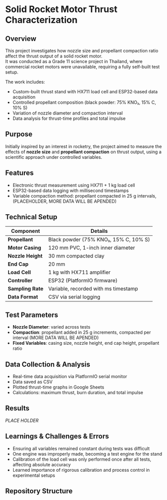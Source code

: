 # Solid Rocket Motor Thrust Characterization

## Overview
This project investigates how nozzle size and propellant compaction ratio affect the thrust output of a solid rocket motor.  
It was conducted as a Grade 11 science project in Thailand, where commercial rocket motors were unavailable, requiring a fully self-built test setup.

The work includes:
- Custom-built thrust stand with HX711 load cell and ESP32-based data acquisition
- Controlled propellant composition (black powder: 75% KNO₃, 15% C, 10% S)
- Variation of nozzle diameter and compaction interval
- Data analysis for thrust-time profiles and total impulse

## Purpose
Initially inspired by an interest in rocketry, the project aimed to measure the effects of **nozzle size** and **propellant compaction** on thrust output, using a scientific approach under controlled variables.

## Features
- Electronic thrust measurement using HX711 + 1 kg load cell
- ESP32-based data logging with millisecond timestamps
- Variable compaction method: propellant compacted in 25 g intervals, (PLACEHOLDER, MORE DATA WILL BE APENDED)

## Technical Setup
| Component        | Details |
|------------------|---------|
| **Propellant**   | Black powder (75% KNO₃, 15% C, 10% S) |
| **Motor Casing** | 120 mm PVC, 1-inch inner diameter |
| **Nozzle Height**| 30 mm compacted clay |
| **End Cap**      | 20 mm |
| **Load Cell**    | 1 kg with HX711 amplifier |
| **Controller**   | ESP32 (PlatformIO firmware) |
| **Sampling Rate**| Variable, recorded with ms timestamp |
| **Data Format**  | CSV via serial logging |

## Test Parameters
- **Nozzle Diameter**: varied across tests
- **Compaction**: propellant added in 25 g increments, compacted per interval (MORE DATA WILL BE APENDED)
- **Fixed Variables**: casing size, nozzle height, end cap height, propellant ratio

## Data Collection & Analysis
- Real-time data acquisition via PlatformIO serial monitor
- Data saved as CSV
- Plotted thrust-time graphs in Google Sheets
- Calculations: maximum thrust, burn duration, and total impulse

## Results
*PLACE HOLDER*

## Learnings & Challenges & Errors
- Ensuring all variables remained constant during tests was difficult
- One engine was improperly made, becoming a test engine for the stand
- Calibration of the load cell was only performed once after all tests, affecting absolute accuracy
- Learned importance of rigorous calibration and process control in experimental setups

## Repository Structure
